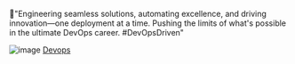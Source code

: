 🚀"Engineering seamless solutions, automating excellence, and driving innovation—one deployment at a time. Pushing the limits of what's possible in the ultimate DevOps career. #DevOpsDriven"

![image](https://github.com/user-attachments/assets/463a2291-bcbf-401e-81af-e40d743a8750)
[Devops](https://abelketema.com/)
